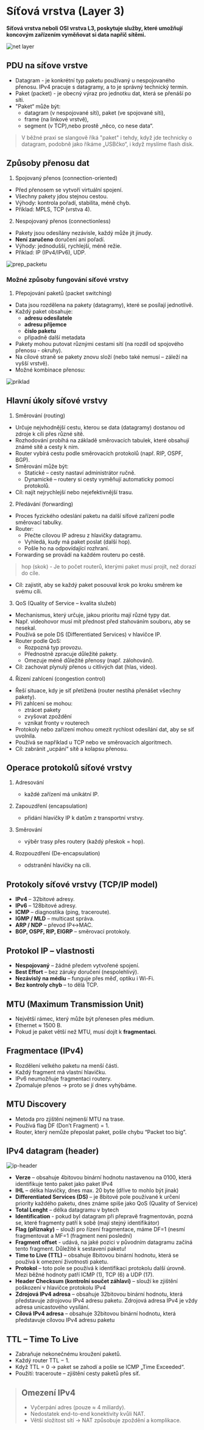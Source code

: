 # Síťová vrstva (Layer 3)

**Síťová vrstva neboli OSI vrstva L3, poskytuje služby, které umožňují koncovým
zařízením vyměňovat si data napříč sítěmi.**

![net layer](../../../img/l3.png)

## PDU na síťove vrstve

- Datagram - je konkrétní typ paketu používaný u nespojovaného přenosu. IPv4
pracuje s datagramy, a to je správný technický termín.
- Paket (packet) - je obecný výraz pro jednotku dat, která se přenáší po síti.
- "Paket“ může být:
  - datagram (v nespojované síti), paket (ve spojované síti),
  - frame (na linkové vrstvě),
  - segment (v TCP),nebo prostě „něco, co nese data“.
> V běžné praxi se slangově říká "paket" i tehdy, když jde technicky o datagram,
podobně jako říkáme „USBčko“, i když myslíme flash disk.

## Způsoby přenosu dat

1. Spojovaný přenos (connection-oriented)
- Před přenosem se vytvoří virtuální spojení.
- Všechny pakety jdou stejnou cestou.
- Výhody: kontrola pořadí, stabilita, méně chyb.
- Příklad: MPLS, TCP (vrstva 4).

2. Nespojovaný přenos (connectionless)
- Pakety jsou odesílány nezávisle, každý může jít jinudy.
- **Není zaručeno** doručení ani pořadí.
- Výhody: jednodušší, rychlejší, méně režie.
- Příklad: IP (IPv4/IPv6), UDP.

![prep_packetu](../../../img/propojovani-packetu.png)

### Možné způsoby fungování síťové vrstvy

1. Přepojování paketů (packet switching)
- Data jsou rozdělena na pakety (datagramy), které se posílají jednotlivě.
- Každý paket obsahuje:
  - **adresu odesílatele**
  - **adresu příjemce**
  - **číslo paketu**
  - případně další metadata
- Pakety mohou putovat různými cestami sítí (na rozdíl od spojového přenosu - okruhy).
- Na cílové straně se pakety znovu složí (nebo také nemusí – záleží na vyšší vrstvě).
- Možné kombinace přenosu:

![priklad](../../../img/example-prenosu.png)

## Hlavní úkoly síťové vrstvy

1. Směrování (routing)
- Určuje nejvhodnější cestu, kterou se data (datagramy) dostanou od zdroje k cíli přes různé sítě.
- Rozhodování probíhá na základě směrovacích tabulek, které obsahují známé sítě a cesty k nim.
- Router vybírá cestu podle směrovacích protokolů (např. RIP, OSPF, BGP).
- Směrování může být:
  - Statické – cesty nastaví administrátor ručně.
  - Dynamické – routery si cesty vyměňují automaticky pomocí protokolů.
- Cíl: najít nejrychlejší nebo nejefektivnější trasu.

2. Předávání (forwarding)
- Proces fyzického odeslání paketu na další síťové zařízení podle směrovací tabulky.
- Router:
  - Přečte cílovou IP adresu z hlavičky datagramu.
  - Vyhledá, kudy má paket poslat (další hop).
  - Pošle ho na odpovídající rozhraní.
- Forwarding se provádí na každém routeru po cestě.
> hop (skok) - Je to počet routerů, kterými paket musí projít, než dorazí do cíle.
- Cíl: zajistit, aby se každý paket posouval krok po kroku směrem ke svému cíli.

3. QoS (Quality of Service – kvalita služeb)
- Mechanismus, který určuje, jakou prioritu mají různé typy dat.
- Např. videohovor musí mít přednost před stahováním souboru, aby se nesekal.
- Používá se pole DS (Differentiated Services) v hlavičce IP.
- Router podle QoS:
  - Rozpozná typ provozu.
  - Přednostně zpracuje důležité pakety.
  - Omezuje méně důležité přenosy (např. zálohování).
- Cíl: zachovat plynulý přenos u citlivých dat (hlas, video).

4. Řízení zahlcení (congestion control)
- Řeší situace, kdy je síť přetížená (router nestíhá přenášet všechny pakety).
- Při zahlcení se mohou:
  - ztrácet pakety
  - zvyšovat zpoždění
  - vznikat fronty v routerech
- Protokoly nebo zařízení mohou omezit rychlost odesílání dat, aby se síť uvolnila.
- Používá se například u TCP nebo ve směrovacích algoritmech.
- Cíl: zabránit „ucpání“ sítě a kolapsu přenosu.

## Operace protokolů síťové vrstvy

1. Adresování
   - každé zařízení má unikátní IP.

2. Zapouzdření (encapsulation)
   - přidání hlavičky IP k datům z transportní vrstvy.

3. Směrování
   - výběr trasy přes routery (každý přeskok = hop).

4. Rozpouzdření (De-encapsulation)
   - odstranění hlavičky na cíli.

## Protokoly síťové vrstvy (TCP/IP model)

- **IPv4** – 32bitové adresy.
- **IPv6** – 128bitové adresy.
- **ICMP** – diagnostika (ping, traceroute).
- **IGMP / MLD** – multicast správa.
- **ARP / NDP** – převod IP↔MAC.
- **BGP, OSPF, RIP, EIGRP** – směrovací protokoly.

## Protokol IP – vlastnosti

- **Nespojovaný** – žádné předem vytvořené spojení.
- **Best Effort** – bez záruky doručení (nespolehlivý).
- **Nezávislý na médiu** – funguje přes měď, optiku i Wi-Fi.
- **Bez kontroly chyb** – to dělá TCP.

## MTU (Maximum Transmission Unit)

- Největší rámec, který může být přenesen přes médium.
- Ethernet ≈ 1500 B.
- Pokud je paket větší než MTU, musí dojít k **fragmentaci**.

## Fragmentace (IPv4)

- Rozdělení velkého paketu na menší části.
- Každý fragment má vlastní hlavičku.
- IPv6 neumožňuje fragmentaci routery.
- Zpomaluje přenos → proto se jí dnes vyhýbáme.

## MTU Discovery

- Metoda pro zjištění nejmenší MTU na trase.
- Používá flag DF (Don’t Fragment) = 1.
- Router, který nemůže přeposlat paket, pošle chybu “Packet too big”.

## IPv4 datagram (header)

![ip-header](../../../img/dataram.png)

- **Verze** – obsahuje 4bitovou binární hodnotu nastavenou na 0100, která identifikuje tento paket jako paket IPv4
- **IHL** – délka hlavičky, dnes max. 20 byte (dříve to mohlo být jinak)
- **Differentiated Services (DS)** – je 8bitové pole používané k určení priority každého paketu, dnes známe spíše
jako QoS (Quality of Service)
- **Total Lenght** – délka datagramu v bytech
- **Identification** - pokud byl datagram při přepravě fragmentován, pozná se, které fragmenty patří k sobě (mají
stejný identifikátor)
- **Flag (příznaky)** – slouží pro řízení fragmentace, máme DF=1 (nesmí fragmentovat a MF=1 (fragment není
poslední)
- **Fragment offset** - udává, na jaké pozici v původním datagramu začíná tento fragment. Důležité k sestavení
paketu!
- **Time to Live (TTL)** – obsahuje 8bitovou binární hodnotu, která se používá k omezení životnosti paketu.
- **Protokol** – toto pole se používá k identifikaci protokolu další úrovně. Mezi běžné hodnoty patří ICMP (1), TCP (6)
a UDP (17).
- **Header Checksum (kontrolní součet záhlaví)** – slouží ke zjištění poškození v hlavičce protokolu IPv4
- **Zdrojová IPv4 adresa** – obsahuje 32bitovou binární hodnotu, která představuje zdrojovou IPv4 adresu paketu.
Zdrojová adresa IPv4 je vždy adresa unicastového vysílání.
- **Cílová IPv4 adresa** – obsahuje 32bitovou binární hodnotu, která představuje cílovou IPv4 adresu paketu

## TTL – Time To Live

- Zabraňuje nekonečnému kroužení paketů.
- Každý router TTL − 1.
- Když TTL = 0 → paket se zahodí a pošle se ICMP „Time Exceeded“.
- Použití: traceroute – zjištění cesty paketů přes síť.

> ## Omezení IPv4
> 
> - Vyčerpání adres (pouze ≈ 4 miliardy).
> - Nedostatek end-to-end konektivity kvůli NAT.
> - Větší složitost sítí → NAT způsobuje zpoždění a komplikace.